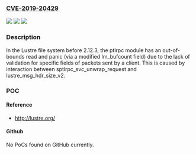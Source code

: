 ### [CVE-2019-20429](https://cve.mitre.org/cgi-bin/cvename.cgi?name=CVE-2019-20429)
![](https://img.shields.io/static/v1?label=Product&message=n%2Fa&color=blue)
![](https://img.shields.io/static/v1?label=Version&message=n%2Fa&color=blue)
![](https://img.shields.io/static/v1?label=Vulnerability&message=n%2Fa&color=brighgreen)

### Description

In the Lustre file system before 2.12.3, the ptlrpc module has an out-of-bounds read and panic (via a modified lm_bufcount field) due to the lack of validation for specific fields of packets sent by a client. This is caused by interaction between sptlrpc_svc_unwrap_request and lustre_msg_hdr_size_v2.

### POC

#### Reference
- http://lustre.org/

#### Github
No PoCs found on GitHub currently.

